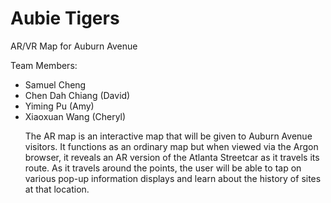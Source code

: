 # Aubie Tigers
AR/VR Map for Auburn Avenue

Team Members: 

<ul>
<li>Samuel Cheng</li>
<li>Chen Dah Chiang (David)</li>
<li>Yiming Pu (Amy)</li>
<li>Xiaoxuan Wang (Cheryl)</li>

The AR map is an interactive map that will be given to Auburn Avenue visitors. It functions as an ordinary map but when viewed via the Argon browser, it reveals an AR version of the Atlanta Streetcar as it travels its route. As it travels around the points, the user will be able to tap on various pop-up information displays and learn about the history of sites at that location.
